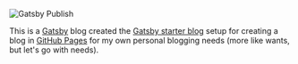 ![Gatsby Publish](https://github.com/sabarnac/sabarnac.github.io/workflows/Gatsby%20Publish/badge.svg)

This is a [Gatsby](https://www.gatsbyjs.org) blog created the [Gatsby starter blog](https://github.com/gatsbyjs/gatsby-starter-blog) setup for creating a blog in [GitHub Pages](https://pages.github.com/) for my own personal blogging needs (more like wants, but let's go with needs).
